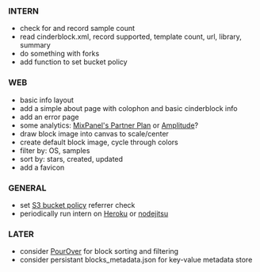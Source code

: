 
### INTERN
- check for and record sample count
- read cinderblock.xml, record supported, template count, url, library, summary
- do something with forks
- add function to set bucket policy

### WEB
- basic info layout
- add a simple about page with colophon and basic cinderblock info
- add an error page
- some analytics: [MixPanel's Partner Plan](https://mixpanel.com/free/) or [Amplitude](https://amplitude.com)?
- draw block image into canvas to scale/center
- create default block image, cycle through colors
- filter by: OS, samples
- sort by: stars, created, updated
- add a favicon

### GENERAL
- set [S3 bucket policy](https://docs.aws.amazon.com/AmazonS3/latest/dev/example-bucket-policies.html) referrer check
- periodically run intern on [Heroku](https://www.heroku.com/) or [nodejitsu](https://www.nodejitsu.com/)

### LATER
- consider [PourOver](http://nytimes.github.io/pourover/) for block sorting and filtering
- consider persistant blocks_metadata.json for key-value metadata store

